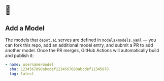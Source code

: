 # 🔮

## Add a Model

The models that `depot.ai` serves are defined in `models/models.yaml` — you can fork this repo, add an additional model entry, and submit a PR to add another model. Once the PR merges, GitHub Actions will automatically build and publish it:

```yaml
- name: username/model
  sha: 1234567890abcdef1234567890abcdef12345678
  tag: latest
```
